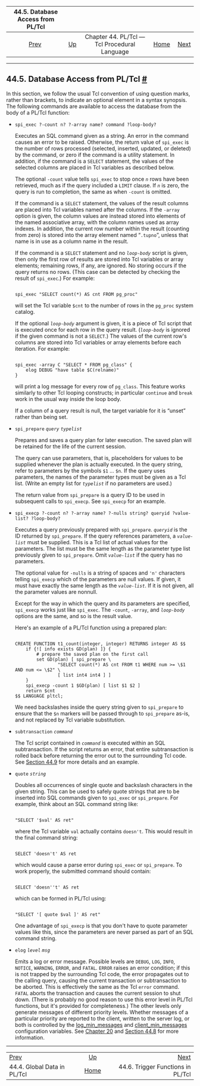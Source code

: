 <!--?xml version="1.0" encoding="UTF-8" standalone="no"?-->

|             44.5. Database Access from PL/Tcl            |                                                                 |                                              |                                                       |                                                                 |
| :------------------------------------------------------: | :-------------------------------------------------------------- | :------------------------------------------: | ----------------------------------------------------: | --------------------------------------------------------------: |
| [Prev](pltcl-global.html "44.4. Global Data in PL/Tcl")  | [Up](pltcl.html "Chapter 44. PL/Tcl — Tcl Procedural Language") | Chapter 44. PL/Tcl — Tcl Procedural Language | [Home](index.html "PostgreSQL 17devel Documentation") |  [Next](pltcl-trigger.html "44.6. Trigger Functions in PL/Tcl") |

***

## 44.5. Database Access from PL/Tcl [#](#PLTCL-DBACCESS)

In this section, we follow the usual Tcl convention of using question marks, rather than brackets, to indicate an optional element in a syntax synopsis. The following commands are available to access the database from the body of a PL/Tcl function:

*   `spi_exec ?-count n? ?-array name? command ?loop-body?`

    Executes an SQL command given as a string. An error in the command causes an error to be raised. Otherwise, the return value of `spi_exec` is the number of rows processed (selected, inserted, updated, or deleted) by the command, or zero if the command is a utility statement. In addition, if the command is a `SELECT` statement, the values of the selected columns are placed in Tcl variables as described below.

    The optional `-count` value tells `spi_exec` to stop once *`n`* rows have been retrieved, much as if the query included a `LIMIT` clause. If *`n`* is zero, the query is run to completion, the same as when `-count` is omitted.

    If the command is a `SELECT` statement, the values of the result columns are placed into Tcl variables named after the columns. If the `-array` option is given, the column values are instead stored into elements of the named associative array, with the column names used as array indexes. In addition, the current row number within the result (counting from zero) is stored into the array element named “`.tupno`”, unless that name is in use as a column name in the result.

    If the command is a `SELECT` statement and no *`loop-body`* script is given, then only the first row of results are stored into Tcl variables or array elements; remaining rows, if any, are ignored. No storing occurs if the query returns no rows. (This case can be detected by checking the result of `spi_exec`.) For example:

    ```

    spi_exec "SELECT count(*) AS cnt FROM pg_proc"
    ```

    will set the Tcl variable `$cnt` to the number of rows in the `pg_proc` system catalog.

    If the optional *`loop-body`* argument is given, it is a piece of Tcl script that is executed once for each row in the query result. (*`loop-body`* is ignored if the given command is not a `SELECT`.) The values of the current row's columns are stored into Tcl variables or array elements before each iteration. For example:

    ```

    spi_exec -array C "SELECT * FROM pg_class" {
        elog DEBUG "have table $C(relname)"
    }
    ```

    will print a log message for every row of `pg_class`. This feature works similarly to other Tcl looping constructs; in particular `continue` and `break` work in the usual way inside the loop body.

    If a column of a query result is null, the target variable for it is “unset” rather than being set.

*   `spi_prepare` *`query`* *`typelist`*

    Prepares and saves a query plan for later execution. The saved plan will be retained for the life of the current session.[]()

    The query can use parameters, that is, placeholders for values to be supplied whenever the plan is actually executed. In the query string, refer to parameters by the symbols `$1` ... `$n`. If the query uses parameters, the names of the parameter types must be given as a Tcl list. (Write an empty list for *`typelist`* if no parameters are used.)

    The return value from `spi_prepare` is a query ID to be used in subsequent calls to `spi_execp`. See `spi_execp` for an example.

*   `spi_execp ?-count n? ?-array name? ?-nulls string? queryid ?value-list? ?loop-body?`

    Executes a query previously prepared with `spi_prepare`. *`queryid`* is the ID returned by `spi_prepare`. If the query references parameters, a *`value-list`* must be supplied. This is a Tcl list of actual values for the parameters. The list must be the same length as the parameter type list previously given to `spi_prepare`. Omit *`value-list`* if the query has no parameters.

    The optional value for `-nulls` is a string of spaces and `'n'` characters telling `spi_execp` which of the parameters are null values. If given, it must have exactly the same length as the *`value-list`*. If it is not given, all the parameter values are nonnull.

    Except for the way in which the query and its parameters are specified, `spi_execp` works just like `spi_exec`. The `-count`, `-array`, and *`loop-body`* options are the same, and so is the result value.

    Here's an example of a PL/Tcl function using a prepared plan:

    ```

    CREATE FUNCTION t1_count(integer, integer) RETURNS integer AS $$
        if {![ info exists GD(plan) ]} {
            # prepare the saved plan on the first call
            set GD(plan) [ spi_prepare \
                    "SELECT count(*) AS cnt FROM t1 WHERE num >= \$1 AND num <= \$2" \
                    [ list int4 int4 ] ]
        }
        spi_execp -count 1 $GD(plan) [ list $1 $2 ]
        return $cnt
    $$ LANGUAGE pltcl;
    ```

    We need backslashes inside the query string given to `spi_prepare` to ensure that the `$n` markers will be passed through to `spi_prepare` as-is, and not replaced by Tcl variable substitution.

*   `subtransaction` *`command`*

    The Tcl script contained in *`command`* is executed within an SQL subtransaction. If the script returns an error, that entire subtransaction is rolled back before returning the error out to the surrounding Tcl code. See [Section 44.9](pltcl-subtransactions.html "44.9. Explicit Subtransactions in PL/Tcl") for more details and an example.

*   `quote` *`string`*

    Doubles all occurrences of single quote and backslash characters in the given string. This can be used to safely quote strings that are to be inserted into SQL commands given to `spi_exec` or `spi_prepare`. For example, think about an SQL command string like:

    ```

    "SELECT '$val' AS ret"
    ```

    where the Tcl variable `val` actually contains `doesn't`. This would result in the final command string:

    ```

    SELECT 'doesn't' AS ret
    ```

    which would cause a parse error during `spi_exec` or `spi_prepare`. To work properly, the submitted command should contain:

    ```

    SELECT 'doesn''t' AS ret
    ```

    which can be formed in PL/Tcl using:

    ```

    "SELECT '[ quote $val ]' AS ret"
    ```

    One advantage of `spi_execp` is that you don't have to quote parameter values like this, since the parameters are never parsed as part of an SQL command string.

*   `elog` *`level`* *`msg`*[]()

    Emits a log or error message. Possible levels are `DEBUG`, `LOG`, `INFO`, `NOTICE`, `WARNING`, `ERROR`, and `FATAL`. `ERROR` raises an error condition; if this is not trapped by the surrounding Tcl code, the error propagates out to the calling query, causing the current transaction or subtransaction to be aborted. This is effectively the same as the Tcl `error` command. `FATAL` aborts the transaction and causes the current session to shut down. (There is probably no good reason to use this error level in PL/Tcl functions, but it's provided for completeness.) The other levels only generate messages of different priority levels. Whether messages of a particular priority are reported to the client, written to the server log, or both is controlled by the [log\_min\_messages](runtime-config-logging.html#GUC-LOG-MIN-MESSAGES) and [client\_min\_messages](runtime-config-client.html#GUC-CLIENT-MIN-MESSAGES) configuration variables. See [Chapter 20](runtime-config.html "Chapter 20. Server Configuration") and [Section 44.8](pltcl-error-handling.html "44.8. Error Handling in PL/Tcl") for more information.

***

|                                                          |                                                                 |                                                                 |
| :------------------------------------------------------- | :-------------------------------------------------------------: | --------------------------------------------------------------: |
| [Prev](pltcl-global.html "44.4. Global Data in PL/Tcl")  | [Up](pltcl.html "Chapter 44. PL/Tcl — Tcl Procedural Language") |  [Next](pltcl-trigger.html "44.6. Trigger Functions in PL/Tcl") |
| 44.4. Global Data in PL/Tcl                              |      [Home](index.html "PostgreSQL 17devel Documentation")      |                               44.6. Trigger Functions in PL/Tcl |
